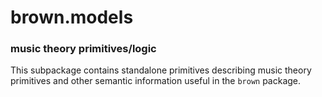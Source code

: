 # brown.models

### music theory primitives/logic

This subpackage contains standalone primitives describing music theory
primitives and other semantic information useful in the `brown` package.
